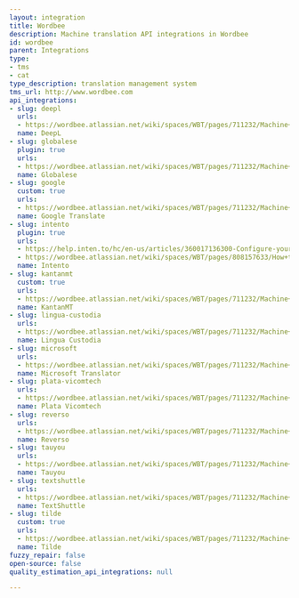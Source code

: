 ```yaml
---
layout: integration
title: Wordbee
description: Machine translation API integrations in Wordbee
id: wordbee
parent: Integrations
type:
- tms
- cat
type_description: translation management system
tms_url: http://www.wordbee.com
api_integrations:
- slug: deepl
  urls:
  - https://wordbee.atlassian.net/wiki/spaces/WBT/pages/711232/Machine+Translation+Settings
  name: DeepL
- slug: globalese
  plugin: true
  urls:
  - https://wordbee.atlassian.net/wiki/spaces/WBT/pages/711232/Machine+Translation+Settings
  name: Globalese
- slug: google
  custom: true
  urls:
  - https://wordbee.atlassian.net/wiki/spaces/WBT/pages/711232/Machine+Translation+Settings
  name: Google Translate
- slug: intento
  plugin: true
  urls:
  - https://help.inten.to/hc/en-us/articles/360017136300-Configure-your-Intento-connector-in-Wordbee
  - https://wordbee.atlassian.net/wiki/spaces/WBT/pages/808157633/How+to+machine+translate+with+Intento+API
  name: Intento
- slug: kantanmt
  custom: true
  urls:
  - https://wordbee.atlassian.net/wiki/spaces/WBT/pages/711232/Machine+Translation+Settings
  name: KantanMT
- slug: lingua-custodia
  urls:
  - https://wordbee.atlassian.net/wiki/spaces/WBT/pages/711232/Machine+Translation+Settings
  name: Lingua Custodia
- slug: microsoft
  urls:
  - https://wordbee.atlassian.net/wiki/spaces/WBT/pages/711232/Machine+Translation+Settings
  name: Microsoft Translator
- slug: plata-vicomtech
  urls:
  - https://wordbee.atlassian.net/wiki/spaces/WBT/pages/711232/Machine+Translation+Settings
  name: Plata Vicomtech
- slug: reverso
  urls:
  - https://wordbee.atlassian.net/wiki/spaces/WBT/pages/711232/Machine+Translation+Settings
  name: Reverso
- slug: tauyou
  urls:
  - https://wordbee.atlassian.net/wiki/spaces/WBT/pages/711232/Machine+Translation+Settings
  name: Tauyou
- slug: textshuttle
  urls:
  - https://wordbee.atlassian.net/wiki/spaces/WBT/pages/711232/Machine+Translation+Settings
  name: TextShuttle
- slug: tilde
  custom: true
  urls:
  - https://wordbee.atlassian.net/wiki/spaces/WBT/pages/711232/Machine+Translation+Settings
  name: Tilde
fuzzy_repair: false
open-source: false
quality_estimation_api_integrations: null

---
```


